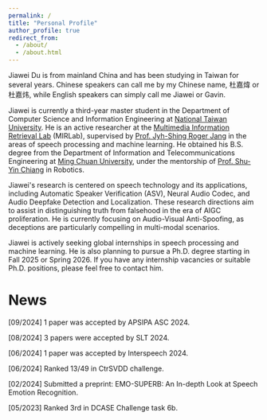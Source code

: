 ```yaml
---
permalink: /
title: "Personal Profile"
author_profile: true
redirect_from: 
  - /about/
  - /about.html
---
```

Jiawei Du is from mainland China and has been studying in Taiwan for several years. Chinese speakers can call me by my Chinese name, 杜嘉煒 or 杜嘉炜, while English speakers can simply call me Jiawei or Gavin.

Jiawei is currently a third-year master student in the Department of Computer Science and Information Engineering at [National Taiwan University](http://www.ntu.edu.tw/english/). He is an active researcher at the [Multimedia Information Retrieval Lab](http://mirlab.org/) (MIRLab), supervised by [Prof. Jyh-Shing Roger Jang](http://mirlab.org/jang/) in the areas of speech processing and machine learning. He obtained his B.S. degree from the Department of Information and Telecommunications Engineering at [Ming Chuan University](http://web2.mcu.edu.tw/en/), under the mentorship of [Prof. Shu-Yin Chiang](http://www.researchgate.net/profile/Shu-Yin-Chiang) in Robotics.

Jiawei's research is centered on speech technology and its applications, including Automatic Speaker Verification (ASV), Neural Audio Codec, and Audio Deepfake Detection and Localization. These research directions aim to assist in distinguishing truth from falsehood in the era of AIGC proliferation. He is currently focusing on Audio-Visual Anti-Spoofing, as deceptions are particularly compelling in multi-modal scenarios.

Jiawei is actively seeking global internships in speech processing and machine learning. He is also planning to pursue a Ph.D. degree starting in Fall 2025 or Spring 2026. If you have any internship vacancies or suitable Ph.D. positions, please feel free to contact him.

News
======
[09/2024] 1 paper was accepted by APSIPA ASC 2024.

[08/2024] 3 papers were accepted by SLT 2024.

[06/2024] 1 paper was accepted by Interspeech 2024.

[06/2024] Ranked 13/49 in CtrSVDD challenge.

[02/2024] Submitted a preprint: EMO-SUPERB: An In-depth Look at Speech Emotion Recognition.

[05/2023] Ranked 3rd in DCASE Challenge task 6b.

<script type="text/javascript" id="clustrmaps" src="//clustrmaps.com/map_v2.js?d=wEPsipcZ0DHSIofenuyfhRNlIYV4N1dtBVt4Pbi0Ygw&cl=ffffff&w=300&t=n&co=2d78ad&cmo=3acc3a&cmn=ff5353&ct=ffffff"></script>
